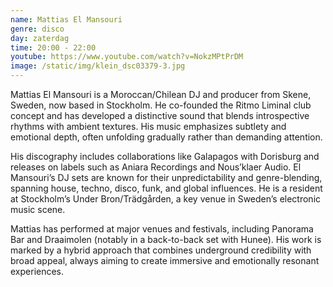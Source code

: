 ```yaml
---
name: Mattias El Mansouri
genre: disco
day: zaterdag
time: 20:00 - 22:00
youtube: https://www.youtube.com/watch?v=NokzMPtPrDM
image: /static/img/klein_dsc03379-3.jpg
---
```

Mattias El Mansouri is a Moroccan/Chilean DJ and producer from Skene, Sweden, now based in Stockholm. He co-founded the Ritmo Liminal club concept and has developed a distinctive sound that blends introspective rhythms with ambient textures. His music emphasizes subtlety and emotional depth, often unfolding gradually rather than demanding attention.

His discography includes collaborations like Galapagos with Dorisburg and releases on labels such as Aniara Recordings and Nous’klaer Audio. El Mansouri’s DJ sets are known for their unpredictability and genre-blending, spanning house, techno, disco, funk, and global influences. He is a resident at Stockholm’s Under Bron/Trädgården, a key venue in Sweden’s electronic music scene.

Mattias has performed at major venues and festivals, including Panorama Bar and Draaimolen (notably in a back-to-back set with Hunee). His work is marked by a hybrid approach that combines underground credibility with broad appeal, always aiming to create immersive and emotionally resonant experiences.